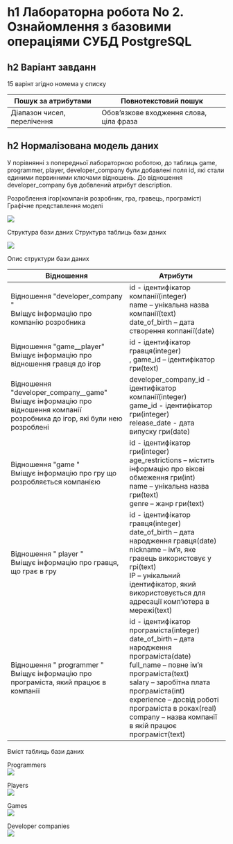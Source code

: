 ﻿h1 Лабораторна робота No 2. Ознайомлення з базовими операціями СУБД PostgreSQL
=====================

h2 Варіант завданн
-----------------------------------
15 варінт згідно номема у списку

| Пошук за атрибутами | Повнотекстовий пошук  |
|-------------|-----------|
| Діапазон чисел, перелічення | Обов’язкове входження слова, ціла фраза|

h2 Нормалізована модель даних
-----------------------------------
У порівнянні з попередньої лабораторною роботою, до таблиць game, programmer, player, developer_company були добавлені поля id, які стали единими первинними ключами відношень. До відношення developer_company був добвлений атрибут description.

Розроблення ігор(компанія розробник, гра, гравець, програміст)
Графічне представлення моделі

![](https://github.com/DanyaPes/db/blob/master/sem5/lab1/diagram.png)

Структура бази даних
Структура таблиць бази даних

![](https://github.com/DanyaPes/db/blob/master/sem5/lab1/img/database.png)

Опис структури бази даних


| Відношення  | Атрибути  |
|-------------|-----------|
| Відношення "developer_company " <br> Вміщує інформацію про компанію розробника|   id - ідентифікатор компанії(integer)<br>name – унікальна назва компанії(text)<br>date_of_birth – дата створення коппанії(date)|
| Відношення "game__player" <br> Вміщує інформацію про відношення гравця до ігор|   id - ідентифікатор гравця(integer)<br>, game_id – ідентифікатор гри(text)|
| Відношення "developer_company__game" <br> Вміщує інформацію про відношення компанії розробника до ігор, які були нею розроблені| developer_company_id - ідентифікатор компанії(integer)<br>game_id - ідентифікатор гри(integer)<br>release_date - дата випуску гри(date)|
| Відношення "game "<br>Вміщує інформацію про гру що розробляється компанією |  id - ідентифікатор гри(integer)<br>age_restrictions – містить інформацію про вікові обмеження гри(int) <br>name – унікальна назва гри(text) <br>genre – жанр гри(text)|
| Відношення " player " <br>Вміщує інформацію про гравця, що грає в гру |  id - ідентифікатор гравця(integer)<br>date_of_birth – дата народження гравця(date)<br>nickname – ім’я, яке гравець використовує у грі(text)<br> IP – унікальний ідентифікатор, який використовується для адресації комп’ютера в мережі(text)|
| Відношення " programmer "<br>Вміщує інформацію про програміста, який працює в компанії  |  id - ідентифікатор програміста(integer)<br>date_of_birth – дата народження програміста(date) <br>full_name – повне ім’я програміста(text) <br>salary – заробітна плата програміста(int) <br>experience – досвід роботі програміста в роках(real) <br>company – назва компанії в якій працює програміст(text)|

Вміст таблиць бази даних


Programmers<br>
![](https://github.com/DanyaPes/db/blob/master/sem5/lab2/img/table___programmer.png)

Players<br>
![](https://github.com/DanyaPes/db/blob/master/sem5/lab2/img/table___player.png)

Games<br>
![](https://github.com/DanyaPes/db/blob/master/sem5/lab2/img/table___game.png)

Developer companies<br>
![](https://github.com/DanyaPes/db/blob/master/sem5/lab2/img/table___developer_company.png)
